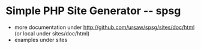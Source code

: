 #   Simple PHP Site Generator  -- spsg
* more documentation under http://github.com/ursaw/spsg/sites/doc/html  (or local under sites/doc/html)
* examples under sites


